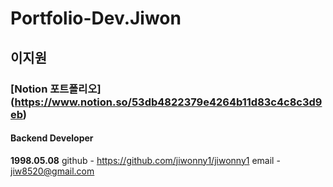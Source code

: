 # Portfolio-Dev.Jiwon

## 이지원


### [Notion 포트폴리오] (https://www.notion.so/53db4822379e4264b11d83c4c8c3d9eb)

#### Backend Developer

**1998.05.08**
github - https://github.com/jiwonny1/jiwonny1
email - jiw8520@gmail.com

<!--
**jiwonny1/jiwonny1** is a ✨ _special_ ✨ repository because its `README.md` (this file) appears on your GitHub profile.

Here are some ideas to get you started:

- 🔭 I’m currently working on ...
- 🌱 I’m currently learning ...
- 👯 I’m looking to collaborate on ...
- 🤔 I’m looking for help with ...
- 💬 Ask me about ...
- 📫 How to reach me: ...
- 😄 Pronouns: ...
- ⚡ Fun fact: ...
-->
